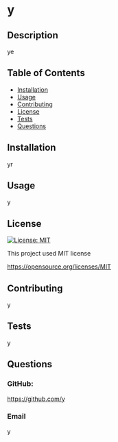 # y

## Description

ye

## Table of Contents

- [Installation](#installation)
- [Usage](#usage)
- [Contributing](#contributing)
- [License](#license)
- [Tests](#tests)
- [Questions](#questions)

## Installation

yr

## Usage

y

## License

[![License: MIT](https://img.shields.io/badge/License-MIT-yellow.svg)](https://opensource.org/licenses/MIT)

This project used MIT license

https://opensource.org/licenses/MIT

## Contributing

y

## Tests

y

## Questions

### GitHub:

https://github.com/y

### Email

y
